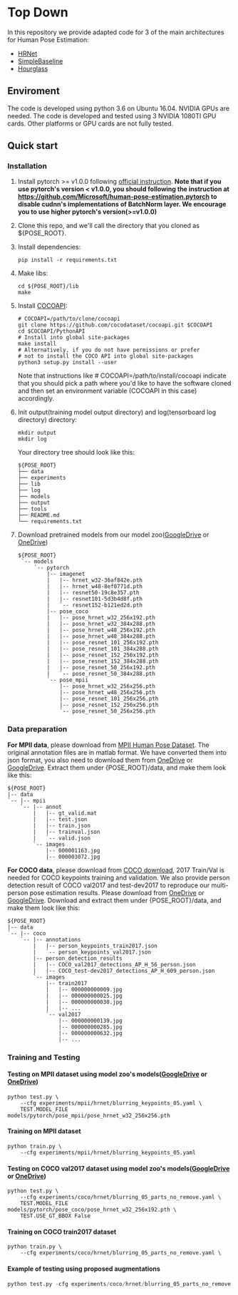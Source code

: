 # Top Down 
In this repository we provide adapted code for 
3 of the main architectures for Human Pose Estimation: 
- [HRNet](https://arxiv.org/abs/1902.09212)
- [SimpleBaseline](https://arxiv.org/abs/1804.06208)
- [Hourglass](https://arxiv.org/abs/1603.06937)
## Enviroment
The code is developed using python 3.6 on Ubuntu 16.04. NVIDIA GPUs are needed. The code is developed and tested using 3 NVIDIA 1080TI GPU cards. Other platforms or GPU cards are not fully tested.
## Quick start
### Installation
1. Install pytorch >= v1.0.0 following [official instruction](https://pytorch.org/).
   **Note that if you use pytorch's version < v1.0.0, you should following the instruction at <https://github.com/Microsoft/human-pose-estimation.pytorch> to disable cudnn's implementations of BatchNorm layer. We encourage you to use higher pytorch's version(>=v1.0.0)**
2. Clone this repo, and we'll call the directory that you cloned as ${POSE_ROOT}.
3. Install dependencies:
   ```
   pip install -r requirements.txt
   ```
4. Make libs:
   ```
   cd ${POSE_ROOT}/lib
   make
   ```
5. Install [COCOAPI](https://github.com/cocodataset/cocoapi):
   ```
   # COCOAPI=/path/to/clone/cocoapi
   git clone https://github.com/cocodataset/cocoapi.git $COCOAPI
   cd $COCOAPI/PythonAPI
   # Install into global site-packages
   make install
   # Alternatively, if you do not have permissions or prefer
   # not to install the COCO API into global site-packages
   python3 setup.py install --user
   ```
   Note that instructions like # COCOAPI=/path/to/install/cocoapi indicate that you should pick a path where you'd like to have the software cloned and then set an environment variable (COCOAPI in this case) accordingly.
4. Init output(training model output directory) and log(tensorboard log directory) directory:

   ```
   mkdir output 
   mkdir log
   ```

   Your directory tree should look like this:

   ```
   ${POSE_ROOT}
   ├── data
   ├── experiments
   ├── lib
   ├── log
   ├── models
   ├── output
   ├── tools 
   ├── README.md
   └── requirements.txt
   ```

6. Download pretrained models from our model zoo([GoogleDrive](https://drive.google.com/drive/folders/1hOTihvbyIxsm5ygDpbUuJ7O_tzv4oXjC?usp=sharing) or [OneDrive](https://1drv.ms/f/s!AhIXJn_J-blW231MH2krnmLq5kkQ))
   ```
   ${POSE_ROOT}
    `-- models
        `-- pytorch
            |-- imagenet
            |   |-- hrnet_w32-36af842e.pth
            |   |-- hrnet_w48-8ef0771d.pth
            |   |-- resnet50-19c8e357.pth
            |   |-- resnet101-5d3b4d8f.pth
            |   `-- resnet152-b121ed2d.pth
            |-- pose_coco
            |   |-- pose_hrnet_w32_256x192.pth
            |   |-- pose_hrnet_w32_384x288.pth
            |   |-- pose_hrnet_w48_256x192.pth
            |   |-- pose_hrnet_w48_384x288.pth
            |   |-- pose_resnet_101_256x192.pth
            |   |-- pose_resnet_101_384x288.pth
            |   |-- pose_resnet_152_256x192.pth
            |   |-- pose_resnet_152_384x288.pth
            |   |-- pose_resnet_50_256x192.pth
            |   `-- pose_resnet_50_384x288.pth
            `-- pose_mpii
                |-- pose_hrnet_w32_256x256.pth
                |-- pose_hrnet_w48_256x256.pth
                |-- pose_resnet_101_256x256.pth
                |-- pose_resnet_152_256x256.pth
                `-- pose_resnet_50_256x256.pth

   ```
   
### Data preparation
**For MPII data**, please download from [MPII Human Pose Dataset](http://human-pose.mpi-inf.mpg.de/). The original annotation files are in matlab format. We have converted them into json format, you also need to download them from [OneDrive](https://1drv.ms/f/s!AhIXJn_J-blW00SqrairNetmeVu4) or [GoogleDrive](https://drive.google.com/drive/folders/1En_VqmStnsXMdldXA6qpqEyDQulnmS3a?usp=sharing).
Extract them under {POSE_ROOT}/data, and make them look like this:
```
${POSE_ROOT}
|-- data
`-- |-- mpii
    `-- |-- annot
        |   |-- gt_valid.mat
        |   |-- test.json
        |   |-- train.json
        |   |-- trainval.json
        |   `-- valid.json
        `-- images
            |-- 000001163.jpg
            |-- 000003072.jpg
```

**For COCO data**, please download from [COCO download](http://cocodataset.org/#download), 2017 Train/Val is needed for COCO keypoints training and validation. We also provide person detection result of COCO val2017 and test-dev2017 to reproduce our multi-person pose estimation results. Please download from [OneDrive](https://1drv.ms/f/s!AhIXJn_J-blWzzDXoz5BeFl8sWM-) or [GoogleDrive](https://drive.google.com/drive/folders/1fRUDNUDxe9fjqcRZ2bnF_TKMlO0nB_dk?usp=sharing).
Download and extract them under {POSE_ROOT}/data, and make them look like this:
```
${POSE_ROOT}
|-- data
`-- |-- coco
    `-- |-- annotations
        |   |-- person_keypoints_train2017.json
        |   `-- person_keypoints_val2017.json
        |-- person_detection_results
        |   |-- COCO_val2017_detections_AP_H_56_person.json
        |   |-- COCO_test-dev2017_detections_AP_H_609_person.json
        `-- images
            |-- train2017
            |   |-- 000000000009.jpg
            |   |-- 000000000025.jpg
            |   |-- 000000000030.jpg
            |   |-- ... 
            `-- val2017
                |-- 000000000139.jpg
                |-- 000000000285.jpg
                |-- 000000000632.jpg
                |-- ... 
```

### Training and Testing

#### Testing on MPII dataset using model zoo's models([GoogleDrive](https://drive.google.com/drive/folders/1hOTihvbyIxsm5ygDpbUuJ7O_tzv4oXjC?usp=sharing) or [OneDrive](https://1drv.ms/f/s!AhIXJn_J-blW231MH2krnmLq5kkQ))
 

```
python test.py \
    --cfg experiments/mpii/hrnet/blurring_keypoints_05.yaml \
    TEST.MODEL_FILE models/pytorch/pose_mpii/pose_hrnet_w32_256x256.pth
```

#### Training on MPII dataset

```
python train.py \
    --cfg experiments/mpii/hrnet/blurring_keypoints_05.yaml
```

#### Testing on COCO val2017 dataset using model zoo's models([GoogleDrive](https://drive.google.com/drive/folders/1hOTihvbyIxsm5ygDpbUuJ7O_tzv4oXjC?usp=sharing) or [OneDrive](https://1drv.ms/f/s!AhIXJn_J-blW231MH2krnmLq5kkQ))
 

```
python test.py \
    --cfg experiments/coco/hrnet/blurring_05_parts_no_remove.yaml \
    TEST.MODEL_FILE models/pytorch/pose_coco/pose_hrnet_w32_256x192.pth \
    TEST.USE_GT_BBOX False
```

#### Training on COCO train2017 dataset

```
python train.py \
    --cfg experiments/coco/hrnet/blurring_05_parts_no_remove.yaml \
```

#### Example of testing using proposed augmentations

```python
python test.py -cfg experiments/coco/hrnet/blurring_05_parts_no_remove.yaml cfg.BLURRING head
```